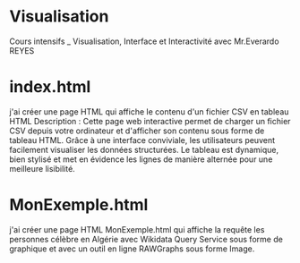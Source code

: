 # Visualisation
Cours intensifs _ Visualisation, Interface et Interactivité avec Mr.Everardo REYES
# index.html
j'ai créer une page HTML qui affiche le contenu d'un fichier CSV en tableau HTML
Description :
Cette page web interactive permet de charger un fichier CSV depuis votre ordinateur et d'afficher son contenu sous forme de tableau HTML. Grâce à une interface conviviale, les utilisateurs peuvent facilement visualiser les données structurées. Le tableau est dynamique, bien stylisé et met en évidence les lignes de manière alternée pour une meilleure lisibilité.
# MonExemple.html
j'ai créer une page HTML MonExemple.html qui affiche la requête les personnes célèbre en Algérie avec Wikidata Query Service sous forme de graphique et avec un outil en ligne RAWGraphs sous forme Image.



